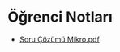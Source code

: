 # Öğrenci Notları

<!--Index-->

- [Soru Çözümü Mikro.pdf](https://github.com//yedhrab/IstanbulUniversity-CE/raw/master/2.%20S%C4%B1n%C4%B1f%202.%20D%C3%B6nem%20Notlar%C4%B1/Mikroi%C5%9Flemciler/%C3%96%C4%9Frenci%20Notlar%C4%B1/Soru%20%C3%87%C3%B6z%C3%BCm%C3%BC%20Mikro.pdf)

<!--Index-->
